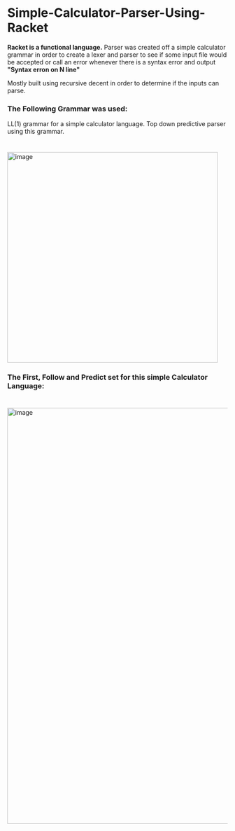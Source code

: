 # Simple-Calculator-Parser-Using-Racket
**Racket is a functional language.** Parser was created off a simple calculator grammar in order to create a lexer and parser to see if some input file would be accepted or call an error whenever there is a syntax error and output **"Syntax erron on N line"**

Mostly built using recursive decent in order to determine if the inputs can parse.

### The Following Grammar was used:
LL(1) grammar for a simple calculator language. Top down predictive parser using this grammar.
#

<img width="481" alt="image" src="https://user-images.githubusercontent.com/70826986/196506145-2ac3d208-79dd-4c99-94a0-a7a168d0c9fd.png">

### The First, Follow and Predict set for this simple Calculator Language:
#
<img width="950" alt="image" src="https://user-images.githubusercontent.com/70826986/196510815-6c22ae60-d745-458f-ab38-e92642e911f5.png">

